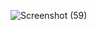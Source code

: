 ![Screenshot (59)](https://github.com/user-attachments/assets/a52adddf-998a-4502-bed0-571185994335) 
